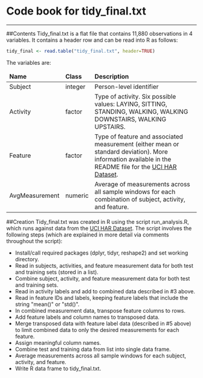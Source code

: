 # Code book for tidy_final.txt
***
##Contents
Tidy_final.txt is a flat file that contains 11,880 observations in 4 variables. It contains a header row and can be read into R as follows:
```r
tidy_final <- read.table("tidy_final.txt", header=TRUE)
```
The variables are:
<table>
  <thead>
    <tr width="100%">
      <td width="15%"><b>Name</b></td>
      <td width="15%"><b>Class</b></td>
      <td width="70%"><b>Description</b></td>
    </tr>
  </thead>
  <tbody>
    <tr width="100%">
      <td width="15%">Subject</td>
      <td width="15%">integer</td>
      <td width="70%">Person-level identifier</td>
    </tr>
    <tr width="100%">
      <td width="15%">Activity</td>
      <td width="15%">factor</td>
      <td width="70%">Type of activity. Six possible values: LAYING, SITTING, STANDING, WALKING, WALKING DOWNSTAIRS, WALKING UPSTAIRS.</td>
    </tr>
    <tr width="100%">
      <td width="15%">Feature</td>
      <td width="15%">factor</td>
      <td width="70%">Type of feature and associated measurement (either mean or standard deviation). More information available in the README file for the <a href="https://d396qusza40orc.cloudfront.net/getdata%2Fprojectfiles%2FUCI%20HAR%20Dataset.zip">UCI HAR Dataset</a>.</td>
    </tr>
    <tr width="100%">
      <td width="15%">AvgMeasurement</td>
      <td width="15%">numeric</td>
      <td width="70%">Average of measurements across all sample windows for each combination of subject, activity, and feature.</td>
    </tr>
  </tbody>
</table>
  </tbody>
</table>

##Creation
Tidy_final.txt was created in R using the script run_analysis.R, which runs against data from the [UCI HAR Dataset](https://d396qusza40orc.cloudfront.net/getdata%2Fprojectfiles%2FUCI%20HAR%20Dataset.zip). The script involves the following steps (which are explained in more detail via comments throughout the script):
+ Install/call required packages (dplyr, tidyr, reshape2) and set working directory.
+ Read in subjects, activities, and feature measurement data for both test and training sets (stored in a list).
+ Combine subject, activity, and feature measurement data for both test and training sets.  
+ Read in activity labels and add to combined data described in \#3 above.
+ Read in feature IDs and labels, keeping feature labels that include the string "mean()" or "std()". 
+ In combined measurement data, transpose feature columns to rows.
+ Add feature labels and column names to transposed data.
+ Merge transposed data with feature label data (described in \#5 above) to limit combined data to only the desired measurements for each feature.
+ Assign meaningful column names.
+ Combine test and training data from list into single data frame.
+ Average measurements across all sample windows for each subject, activity, and feature.
+ Write R data frame to tidy_final.txt.
